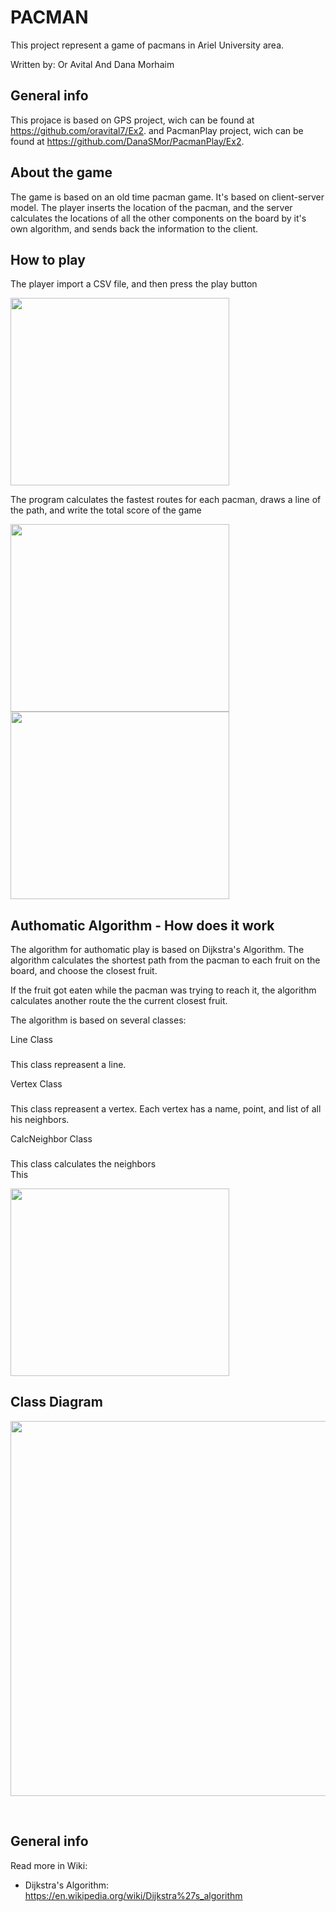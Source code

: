 PACMAN
=========
This project represent a game of pacmans in Ariel University area.

Written by: Or Avital And Dana Morhaim


General info
--------
This projace is based on GPS project, wich can be found at 
<a href="https://github.com/oravital7/Ex2">https://github.com/oravital7/Ex2</a>.
and PacmanPlay project, wich can be found at 
<a href="https://github.com/DanaSMor/PacmanPlay">https://github.com/DanaSMor/PacmanPlay/Ex2</a>.

About the game
--------
The game is based on an old time pacman game.
It's based on client-server model.
The player inserts the location of the pacman, and the server calculates the locations of all the other components 
on the board by it's own algorithm, and sends back the information to the client.

How to play
--------
The player import a CSV file, and then press the play button

<img src="./Icon/gameBeforePlay.PNG" width="350" height="300">

The program calculates the fastest routes for each pacman, draws a line of the path, and write the total score of the game

<img src="./Icon/gameWithScore.PNG" width="350" height="300">
<img src="./Icon/gameWithoutScore.PNG" width="350" height="300">

Authomatic Algorithm - How does it work
--------
The algorithm for authomatic play is based on Dijkstra's Algorithm.
The algorithm calculates the shortest path from the pacman to each fruit on the board, and choose the closest fruit.

If the fruit got eaten while the pacman was trying to reach it, the algorithm calculates another route the the current closest fruit.

The algorithm is based on several classes:

Line Class
###
This class repreasent a line. 

Vertex Class
###
This class repreasent a vertex.
Each vertex has a name, point, and list of all his neighbors.

CalcNeighbor Class
###
This class calculates the neighbors  
This 




<img src="./Icon/autoAlgo.PNG" width="350" height="300">



Class Diagram
--------
<img src="./Icon/ClassDiagram.jpg" width="650" height="600">

&nbsp;
&nbsp;

General info
--------------
Read more in Wiki:
- Dijkstra's Algorithm: https://en.wikipedia.org/wiki/Dijkstra%27s_algorithm


